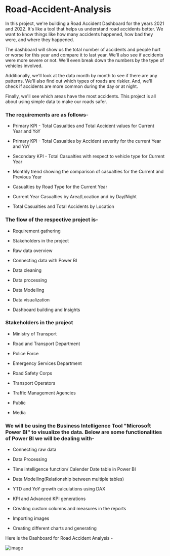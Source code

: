 # Road-Accident-Analysis


In this project, we're building a Road Accident Dashboard for the years 2021 and 2022. It's like a tool that helps us understand road accidents better. We want to know things like how many accidents happened, how bad they were, and where they happened.

The dashboard will show us the total number of accidents and people hurt or worse for this year and compare it to last year. We'll also see if accidents were more severe or not. We'll even break down the numbers by the type of vehicles involved.

Additionally, we'll look at the data month by month to see if there are any patterns. We'll also find out which types of roads are riskier. And, we'll check if accidents are more common during the day or at night.

Finally, we'll see which areas have the most accidents. This project is all about using simple data to make our roads safer.

### The requirements are as follows-

+ Primary KPI - Total Casualties and Total Accident values for Current Year and YoY
 
+ Primary KPI - Total Casualties by Accident severity for the current Year and YoY

+ Secondary KPI - Total Casualties with respect to vehicle type for Current Year

+ Monthly trend showing the comparison of casualties for the Current and Previous Year

+ Casualties by Road Type for the Current Year

+ Current Year Casualties by Area/Location and by Day/Night

+ Total Casualties and Total Accidents by Location


### The flow of the respective project is-

+  Requirement gathering

+  Stakeholders in the project

+  Raw data overview

+  Connecting data with Power BI

+  Data cleaning

+  Data processing

+  Data Modelling

+  Data visualization

+  Dashboard building and Insights



### Stakeholders in the project

+ Ministry of Transport

+ Road and Transport Department

+ Police Force

+ Emergency Services Department

+ Road Safety Corps

+ Transport Operators

+ Traffic Management Agencies

+ Public

+ Media



### We will be using the Business Intelligence Tool "Microsoft Power BI" to visualize the data. Below are some functionalities of Power BI we will be dealing with-

+ Connecting raw data

+ Data Processing

+ Time intelligence function/ Calender Date table in Power BI

+ Data Modelling(Relationship between multiple tables)

+ YTD and YoY growth calculations using DAX

+ KPI and Advanced KPI generations

+ Creating custom columns and measures in the reports

+ Importing images

+ Creating different charts and generating 



Here is the Dashboard for Road Accident Analysis -


![image](https://github.com/tathodtushar99/Road-Accident-Analysis/assets/90443509/4234efc9-e79c-465a-8ac0-06fc53316a3b)


